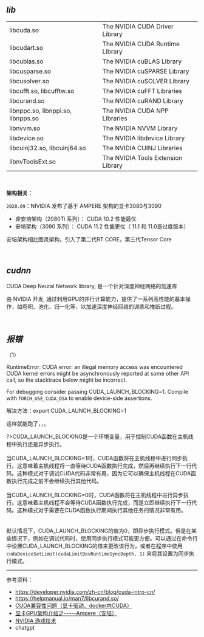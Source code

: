 

## _lib_

|                                    |                                    |
| ---------------------------------- | ---------------------------------- |
| libcuda.so                         | The NVIDIA CUDA Driver Library     |
| libcudart.so                       | The NVIDIA CUDA Runtime Library    |
| libcublas.so                       | The NVIDIA cuBLAS Library          |
| libcusparse.so                     | The NVIDIA cuSPARSE Library        |
| libcusolver.so                     | The NVIDIA cuSOLVER Library        |
| libcufft.so, libcufftw.so          | The NVIDIA cuFFT Libraries         |
| libcurand.so                       | The NVIDIA cuRAND Library          |
| libnppc.so, libnppi.so, libnpps.so | The NVIDIA CUDA NPP Libraries      |
| libnvvm.so                         | The NVIDIA NVVM Library            |
| libdevice.so                       | The NVIDIA libdevice Library       |
| libcuinj32.so, libcuinj64.so       | The NVIDIA CUINJ Libraries         |
| libnvToolsExt.so                   | The NVIDIA Tools Extension Library |


</br>

**架构相关：**

`2020.09`：NIVIDIA 发布了基于 AMPERE 架构的显卡3080与3090

- 非安培架构（2080Ti 系列）： CUDA 10.2 性能最优
- 安培架构（3090 系列）： CUDA 11.2 性能更优（ 11.1 和 11.0是过度版本）

安培架构相比图灵架构，引入了第二代RT CORE，第三代Tensor Core


</br>

## _cudnn_

CUDA Deep Neural Network library, 是一个针对深度神经网络的加速库

由 NVIDIA 开发, 通过利用GPU的并行计算能力，提供了一系列高性能的基本操作，如卷积、池化、归一化等，以加速深度神经网络的训练和推断过程。




</br>

## _报错_

（1）

RuntimeError: CUDA error: an illegal memory access was encountered
CUDA kernel errors might be asynchronously reported at some other API call, so the stacktrace below might be incorrect.

For debugging consider passing CUDA_LAUNCH_BLOCKING=1.
Compile with `TORCH_USE_CUDA_DSA` to enable device-side assertions.


解决方法：export CUDA_LAUNCH_BLOCKING=1 

这样就能跑了，，，




?>CUDA_LAUNCH_BLOCKING是一个环境变量，用于控制CUDA函数在主机线程中执行还是异步执行。</br></br>
当CUDA_LAUNCH_BLOCKING=1时，CUDA函数将在主机线程中进行同步执行。这意味着主机线程将一直等待CUDA函数执行完成，然后再继续执行下一行代码。这种模式对于调试CUDA代码非常有用，因为它可以确保主机线程在CUDA函数执行完成之前不会继续执行其他代码。</br></br>
当CUDA_LAUNCH_BLOCKING=0时，CUDA函数将在主机线程中进行异步执行。这意味着主机线程不会等待CUDA函数执行完成，而是立即继续执行下一行代码。这种模式对于需要在CUDA函数执行期间执行其他任务的情况非常有用。</br></br></br>
默认情况下，CUDA_LAUNCH_BLOCKING的值为0，即异步执行模式。但是在某些情况下，例如在调试代码时，使用同步执行模式可能更方便。可以通过在命令行中设置CUDA_LAUNCH_BLOCKING的值来更改该行为，或者在程序中使用 `cudaDeviceSetLimit(cudaLimitDevRuntimeSyncDepth, 1)` 来将其设置为同步执行模式。





-----------

参考资料：
- https://developer.nvidia.com/zh-cn/blog/cuda-intro-cn/
- https://helpmanual.io/man7/libcurand.so/
- [CUDA兼容性问题（显卡驱动、docker内CUDA）](https://zhuanlan.zhihu.com/p/459431437)
- [显卡GPU架构介绍之-----Ampere（安培）](https://www.zhihu.com/tardis/zm/art/395847769)
- [NVIDIA 游戏技术](https://developer.nvidia.cn/zh-cn/industries/game-development)
- chatgpt